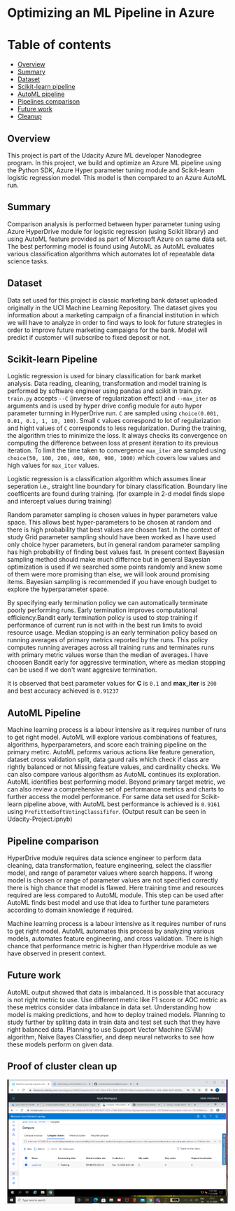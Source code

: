 # Optimizing an ML Pipeline in Azure

Table of contents
=================

<!--ts-->
  * [Overview](##overview)
  * [Summary](##summary)
  * [Dataset](##Dataset)
  * [Scikit-learn pipeline](##scikit-learn-pipeline)
  * [AutoML pipeline](##autoML-pipeline)
  * [Pipelines comparison](##pipeline-comparison)
  * [Future work](##future-work)
  * [Cleanup](##proof-of-cluster-clean-up)
<!--te-->

## Overview
This project is part of the Udacity Azure ML developer Nanodegree program. In this project, we build and optimize an Azure ML pipeline using the Python SDK, Azure Hyper parameter tuning module and Scikit-learn logistic regression model. This model is then compared to an Azure AutoML run. 

## Summary
Comparison analysis is performed between hyper parameter tuning using Azure HyperDrive module for logistic regression (using Scikit library) and using AutoML feature provided as part of Microsoft Azure on same data set.
The best performing model is found using AutoML as AutoML evaluates various classification algorithms which automates lot of repeatable data science tasks.

## Dataset
Data set used for this project is classic marketing bank dataset uploaded originally in the UCI Machine Learning Repository. The dataset gives you information about a marketing campaign of a financial institution in which we will have to analyze in order  to find ways to look for future strategies in order to improve future marketing campaigns for the bank. Model will predict if customer will subscribe to fixed deposit or not.

## Scikit-learn Pipeline
Logistic regression is used for binary classification for bank market analysis. Data reading, cleaning, transformation and model training is performed by software engineer using pandas and scikit in train.py. `train.py` accepts `--C` (inverse of regularization effect) and `--max_iter` as arguments and is used by hyper drive config module for auto hyper parameter turnning in HyperDrive run. `C` are sampled using `choice(0.001, 0.01, 0.1, 1, 10, 100)`. Small `C` values correspond to lot of regularization and hight values of `C` corresponds to less regularization. During the training, the algorithm tries to minimize the loss. It always checks its convergence on computing the difference between loss at present iteration to its previous iteration. To limit the time taken to convergence `max_iter` are sampled using `choice(50, 100, 200, 400, 600, 900, 1000)` which covers low values and high values for `max_iter` values.

Logistic regression is a classification algorithm which assumes linear seperation i.e., straight line boundary for binary classification. Boundary line coefficents are found during training. (for example in 2-d model finds slope and intercept values during training)

Random parameter sampling is chosen values in hyper parameters value space. This allows best hyper-parameters to be chosen at random and there is high probability that best values are chosen fast. In the context of study Grid parameter sampling should have been worked as I have used only choice hyper parameters, but in general random parameter sampling has high probability of finding best values fast. In present context Bayesian sampling method should make much differnce but in general Bayesian optimization is used if we searched some points randomly and knew some of them were more promising than else, we will look around promising items. Bayesian sampling is recommended if you have enough budget to explore the hyperparameter space.

By specifying early termination policy we can automatically terminate poorly performing runs. Early termination improves computational efficiency.Bandit early termination policy is used to stop training if performance of current run is not with in the best run limits to avoid resource usage. Median stopping is an early termination policy based on running averages of primary metrics reported by the runs. This policy computes running averages across all training runs and terminates runs with primary metric values worse than the median of averages. I have choosen Bandit early for aggressive termination, where as median stopping can be used if we don't want aggresive termination.

It is observed that best parameter values for **C** is `0.1` and **max_iter** is `200` and best accuracy achieved is `0.91237`

## AutoML Pipeline
Machine learning process is a labour intensive as it requires number of runs to get right model. AutoML will explore various combinations of features, algorithms, hyperparameters, and score each training pipeline on the primary metirc. AutoML peforms various actions like feature generation, dataset cross validation split, data gaurd rails which check if class are rightly balanced or not Missing feature values, and cardinality checks. We can also compare various algorithsm as AutoML continues its exploration. AutoML identifies best performing model. Beyond primary target metric, we can also review a comprehensive set of performance metrics and charts to further access the model performance. For same data set used for Scikit-learn pipeline above, with AutoML best performance is achieved is `0.9161` using `PrefittedSoftVotingClassififer`. (Output result can be seen in Udacity-Project.ipnyb)

## Pipeline comparison
HyperDrive module requires data science engineer to perform data cleaning, data transformation, feature engineering, select the classifier model, and range of parameter values where search happens. If wrong model is chosen or range of parameter values are not specified correctly there is high chance that model is flawed. Here training time and resources required are less compared to AutoML module. This step can be used after AutoML finds best model and use that idea to further tune parameters according to domain knowledge if required.

Machine learning process is a labour intensive as it requires number of runs to get right model. AutoML automates this process by analyzing various models, automates feature engineering, and cross validation. There is high chance that performance metric is higher than Hyperdrive module as we have observed in present context.

## Future work
AutoML output showed that data is imbalanced. It is possible that accuracy is not right metric to use. Use different metric like F1 score or AOC metric as these metrics consider data imbalance in data set. Understanding how model is making predictions, and how to deploy trained models.  Planning to study further by spliting data in train data and test set such that they have right balanced data.
Planning to use Support Vector Machine (SVM) algorithm, Naive Bayes Classifier, and deep neural networks to see how these models perform on given data.

## Proof of cluster clean up
![Delete cluster](https://github.com/venkataravikumaralladi/ComparingManualHyperParameterTuningAndAutoMLInAzure/blob/master/DeleteClustersnapshot.png)

